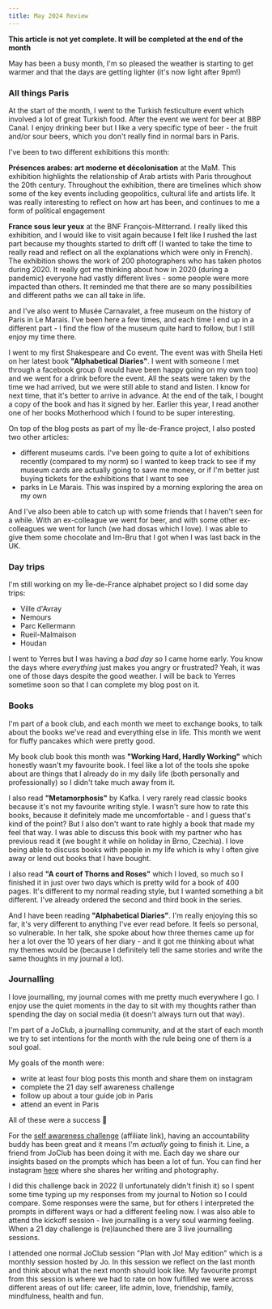 ```yaml
---
title: May 2024 Review
---
```


**This article is not yet complete. It will be completed at the end of the month**

May has been a busy month, I'm so pleased the weather is starting to get warmer and that the days are getting lighter (it's now light after 9pm!)

### All things Paris

At the start of the month, I went to the Turkish festiculture event which involved a lot of great Turkish food. After the event we went for beer at BBP Canal. I enjoy drinking beer but I like a very specific type of beer - the fruit and/or sour beers, which you don't really find in normal bars in Paris. 

I've been to two different exhibitions this month:

**Présences arabes: art moderne et décolonisation** at the MaM. This exhibition highlights the relationship of Arab artists with Paris throughout the 20th century. Throughout the exhibition, there are timelines which show some of the key events including geopolitics, cultural life and artists life. It was really interesting to reflect on how art has been, and continues to me a form of political engagement 

**France sous leur yeux** at the BNF François-Mitterrand. I really liked this exhibition, and I would like to visit again because I felt like I rushed the last part because my thoughts started to drift off (I wanted to take the time to really read and reflect on all the explanations which were only in French). The exhibition shows the work of 200 photographers who has taken photos during 2020. It really got me thinking about how in 2020 (during a pandemic) everyone had vastly different lives - some people were more impacted than others. It reminded me that there are so many possibilities and different paths we can all take in life.

and I've also went to Musée Carnavalet, a free museum on the history of Paris in Le Marais. I've been here a few times, and each time I end up in a different part - I find the flow of the museum quite hard to follow, but I still enjoy my time there.

I went to my first Shakespeare and Co event. The event was with Sheila Heti on her latest book **"Alphabetical Diaries"**. I went with someone I met through a facebook group (I would have been happy going on my own too) and we went for a drink before the event. All the seats were taken by the time we had arrived, but we were still able to stand and listen. I know for next time, that it's better to arrive in advance. At the end of the talk, I bought a copy of the book and has it signed by her. Earlier this year, I read another one of her books Motherhood which I found to be super interesting. 

On top of the blog posts as part of my Île-de-France project, I also posted two other articles:
- different museums cards. I've been going to quite a lot of exhibitions recently (compared to my norm) so I wanted to keep track to see if my museum cards are actually going to save me money, or if I'm better just buying tickets for the exhibitions that I want to see
- parks in Le Marais. This was inspired by a morning exploring the area on my own

And I've also been able to catch up with some friends that I haven't seen for a while. With an ex-colleague we went for beer, and with some other ex-colleagues we went for lunch (we had dosas which I love). I was able to give them some chocolate and Irn-Bru that I got when I was last back in the UK. 

### Day trips

I'm still working on my Île-de-France alphabet project so I did some day trips:

- Ville d'Avray
- Nemours
- Parc Kellermann 
- Rueil-Malmaison
- Houdan

I went to Yerres but I was having a _bad day_ so I came home early. You know the days where _everything_  just makes you angry or frustrated? Yeah, it was one of those days despite the good weather. I will be back to Yerres sometime soon so that I can complete my blog post on it.

### Books

I'm part of a book club, and each month we meet to exchange books, to talk about the books we've read and everything else in life. This month we went for fluffy pancakes which were pretty good.

My book club book this month was **"Working Hard, Hardly Working"** which honestly wasn't my favourite book. I feel like a lot of the tools she spoke about are things that I already do in my daily life (both personally and professionally) so I didn't take much away from it.

I also read **"Metamorphosis"** by Kafka. I very rarely read classic books because it's not my favourite writing style. I wasn't sure how to rate this books, because it definitely made me uncomfortable - and I guess that's kind of the point? But I also don't want to rate highly a book that made my feel that way. I was able to discuss this book with my partner who has previous read it (we bought it while on holiday in Brno, Czechia). I love being able to discuss books with people in my life which is why I often give away or lend out books that I have bought. 

I also read **"A court of Thorns and Roses"** which I loved, so much so I finished it in just over two days which is pretty wild for a book of 400 pages. It's different to my normal reading style, but I wanted something a bit different. I've already ordered the second and third book in the series. 

And I have been reading **"Alphabetical Diaries"**. I'm really enjoying this so far, it's very different to anything I've ever read before. It feels so personal, so vulnerable. In her talk, she spoke about how three themes came up for her a lot over the 10 years of her diary - and it got me thinking about what my themes would be (because I definitely tell the same stories and write the same thoughts in my journal a lot).

### Journalling

I love journalling, my journal comes with me pretty much everywhere I go. I enjoy use the quiet moments in the day to sit with my thoughts rather than spending the day on social media (it doesn't always turn out that way). 

I'm part of a JoClub, a journalling community, and at the start of each month we try to set intentions for the month with the rule being one of them is a soul goal. 

My goals of the month were:
- write at least four blog posts this month and share them on instagram
- complete the 21 day self awareness challenge 
- follow up about a tour guide job in Paris
- attend an event in Paris

All of these were a success 💃

For the [self awareness challenge](https://joclub.teachable.com/p/21-day-self-awareness-challenge?affcode=994390_rwcdij0d) (affiliate link), having an accountability buddy has been great and it means I'm _actually_ going to finish it. Line, a friend from JoClub has been doing it with me. Each day we share our insights based on the prompts which has been a lot of fun. You can find her instagram [here](https://www.instagram.com/line.louise.hansen/) where she shares her writing and photography.

I did this challenge back in 2022 (I unfortunately didn't finish it) so I spent some time typing up my responses from my journal to Notion so I could compare. Some responses were the same, but for others I interpreted the prompts in different ways or had a different feeling now. I was also able to attend the kickoff session - live journalling is a very soul warming feeling. When a 21 day challenge is (re)launched there are 3 live journalling sessions.

I attended one normal JoClub session "Plan with Jo! May edition" which is a monthly session hosted by Jo. In this session we reflect on the last month and think about what the next month should look like. My favourite prompt from this session is where we had to rate on how fulfilled we were across different areas of out life: career, life admin, love, friendship, family, mindfulness, health and fun. 
